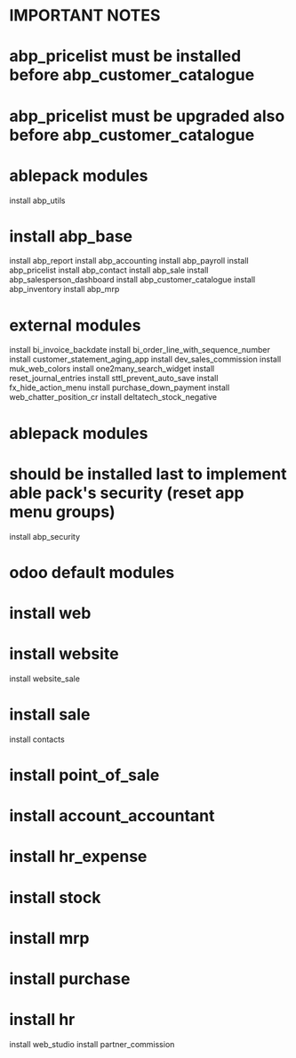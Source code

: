 # IMPORTANT NOTES
# abp_pricelist must be installed before abp_customer_catalogue 
# abp_pricelist must be upgraded also before abp_customer_catalogue 

# ablepack modules
install abp_utils
# install abp_base
install abp_report
install abp_accounting
install abp_payroll
install abp_pricelist
install abp_contact
install abp_sale
install abp_salesperson_dashboard
install abp_customer_catalogue
install abp_inventory
install abp_mrp

# external modules
install bi_invoice_backdate
install bi_order_line_with_sequence_number
install customer_statement_aging_app
install dev_sales_commission
install muk_web_colors
install one2many_search_widget
install reset_journal_entries
install sttl_prevent_auto_save
install fx_hide_action_menu
install purchase_down_payment
install web_chatter_position_cr
install deltatech_stock_negative

# ablepack modules
# should be installed last to implement able pack's security (reset app menu groups)
install abp_security

# odoo default modules
# install web
# install website
install website_sale
# install sale
install contacts
# install point_of_sale
# install account_accountant
# install hr_expense
# install stock
# install mrp
# install purchase
# install hr
install web_studio
install partner_commission

